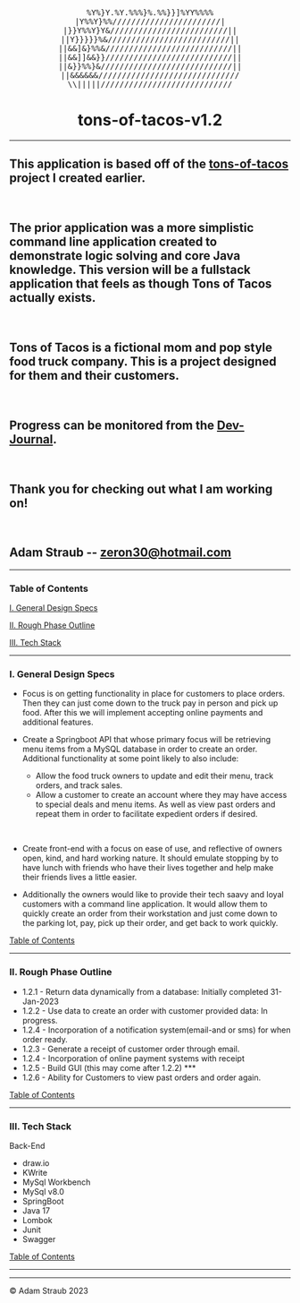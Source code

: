 <div align="center">
<p text-align = "center">
<pre>
%Y%}Y.%Y.%%%}%.%%}}]%YY%%%%
|Y%%Y}%%///////////////////////|
  |}}Y%%Y}Y&/////////////////////////||  
||Y}}}}}%&//////////////////////////||
||&&]&}%%&///////////////////////////||
||&&]]&&}}///////////////////////////||
||&}}%%}&////////////////////////////||
||&&&&&&//////////////////////////////
\\|||||////////////////////////////
</pre>
</p>

# tons-of-tacos-v1.2

</div>

---

## This application is based off of the [tons-of-tacos](https://github.com/strauberly/tons-of-tacos) project I created earlier.

&nbsp;

## The prior application was a more simplistic command line application created to demonstrate logic solving and core Java knowledge. This version will be a fullstack application that feels as though Tons of Tacos actually exists.

&nbsp;

## Tons of Tacos is a fictional mom and pop style food truck company. This is a project designed for them and their customers.

&nbsp;

## Progress can be monitored from the [Dev-Journal](https://github.com/strauberly/tons-of-tacos-v1.2/blob/main/DEV-JOURNAL.md).

&nbsp;

## Thank you for checking out what I am working on!

&nbsp;

## Adam Straub -- zeron30@hotmail.com

---

### Table of Contents

[I. General Design Specs](#i-general-design-specs)

[II. Rough Phase Outline](#ii-rough-phase-outline)

[III. Tech Stack](#iii-tech-stack)

---

### I. General Design Specs

- Focus is on getting functionality in place for customers to place orders. Then they can just come down to the truck pay in person and pick up food. After this we will implement accepting online payments and additional features.

- Create a Springboot API that whose primary focus will be retrieving menu items from a MySQL database in order to create an order.
  Additional functionality at some point likely to also include:

  - Allow the food truck owners to update and edit their menu, track orders, and track sales.
  - Allow a customer to create an account where they may have access to special deals and menu items. As well as view past orders and repeat them in order to facilitate expedient orders if desired.

  &nbsp;

- Create front-end with a focus on ease of use, and reflective of owners open, kind, and hard working nature. It should emulate stopping by to have lunch with friends who have their lives together and help make their friends lives a little easier.
- Additionally the owners would like to provide their tech saavy and loyal customers with a command line application. It would allow them to quickly create an order from their workstation and just come down to the parking lot, pay, pick up their order, and get back to work quickly.

[Table of Contents](#table-of-contents)

---

### II. Rough Phase Outline

- 1.2.1 - Return data dynamically from a database: Initially completed 31-Jan-2023
- 1.2.2 - Use data to create an order with customer provided data: In progress.
- 1.2.4 - Incorporation of a notification system(email-and or sms) for when order ready.
- 1.2.3 - Generate a receipt of customer order through email.
- 1.2.4 - Incorporation of online payment systems with receipt
- 1.2.5 - Build GUI (this may come after 1.2.2) \*\*\*
- 1.2.6 - Ability for Customers to view past orders and order again.

[Table of Contents](#table-of-contents)

---

### III. Tech Stack

Back-End

- draw.io
- KWrite
- MySql Workbench
- MySql v8.0
- SpringBoot
- Java 17
- Lombok
- Junit
- Swagger

[Table of Contents](#table-of-contents)

---

---

© Adam Straub 2023
